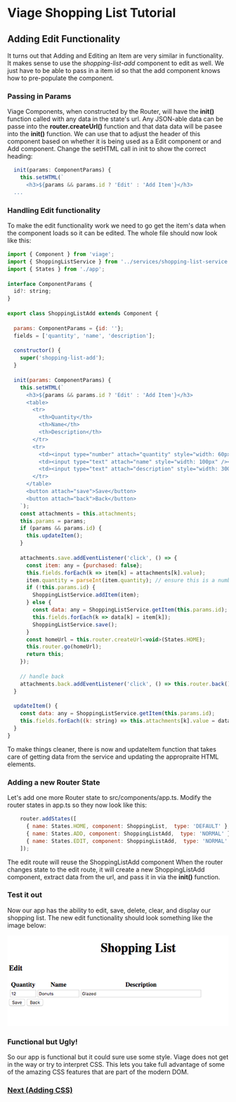 # Viage Shopping List Tutorial

## Adding Edit Functionality
It turns out that Adding and Editing an Item are very similar in functionality. It makes sense to use the *shopping-list-add* component to edit as well. We just have to be able to pass in a item id so that the add component knows how to pre-populate the component.

### Passing in Params
Viage Components, when constructed by the Router, will have the **init()** function called with any data in the state's url. Any JSON-able data can be passe into the **router.createUrl()** function and that data data will be pasee into the **init()** function. We can use that to adjust the header of this component based on whether it is being used as a Edit component or and Add component. Change the setHTML call in init to show the correct heading:

```Javascript
  init(params: ComponentParams) {
    this.setHTML(`
      <h3>${params && params.id ? 'Edit' : 'Add Item'}</h3>
  ...
```

### Handling Edit functionality
To make the edit functionality work we need to go get the item's data when the component loads so it can be edited. The whole file should now look like this:

```Javascript
import { Component } from 'viage';
import { ShoppingListService } from '../services/shopping-list-service';
import { States } from './app';

interface ComponentParams {
  id?: string;
}

export class ShoppingListAdd extends Component {

  params: ComponentParams = {id: ''};
  fields = ['quantity', 'name', 'description'];

  constructor() {
    super('shopping-list-add');
  }

  init(params: ComponentParams) {
    this.setHTML(`
      <h3>${params && params.id ? 'Edit' : 'Add Item'}</h3>
      <table>
        <tr>
          <th>Quantity</th>
          <th>Name</th>
          <th>Description</th>
        </tr>
        <tr>
          <td><input type="number" attach="quantity" style="width: 60px" /></td>
          <td><input type="text" attach="name" style="width: 100px" /></td>
          <td><input type="text" attach="description" style="width: 300px" /></td>
        </tr>
      </table>
      <button attach="save">Save</button>
      <button attach="back">Back</button>
    `);
    const attachments = this.attachments;
    this.params = params;
    if (params && params.id) {
      this.updateItem();
    }

    attachments.save.addEventListener('click', () => {
      const item: any = {purchased: false};
      this.fields.forEach(k => item[k] = attachments[k].value);
      item.quantity = parseInt(item.quantity); // ensure this is a number
      if (!this.params.id) {
        ShoppingListService.addItem(item);
      } else {
        const data: any = ShoppingListService.getItem(this.params.id);
        this.fields.forEach(k => data[k] = item[k]);
        ShoppingListService.save();
      }
      const homeUrl = this.router.createUrl<void>(States.HOME);
      this.router.go(homeUrl);
      return this;
    });

    // handle back
    attachments.back.addEventListener('click', () => this.router.back());
  }

  updateItem() {
    const data: any = ShoppingListService.getItem(this.params.id);
    this.fields.forEach((k: string) => this.attachments[k].value = data && data[k]);
  }
}
```

To make things cleaner, there is now and updateItem function that takes care of getting data from the service and updating the appropraite HTML elements.


### Adding a new Router State
Let's add one more Router state to src/components/app.ts. Modify the router states in app.ts so they now look like this:

```Javascript
    router.addStates([
      { name: States.HOME, component: ShoppingList,  type: 'DEFAULT' },
      { name: States.ADD, component: ShoppingListAdd,  type: 'NORMAL' },
      { name: States.EDIT, component: ShoppingListAdd,  type: 'NORMAL' },
    ]);
```

The edit route will reuse the ShoppingListAdd component When the router changes state to the edit route, it will create a new ShoppingListAdd component, extract data from the url, and pass it in via the **init()** function.

### Test it out
Now our app has the ability to edit, save, delete, clear, and display our shopping list. The new edit functionality should look something like the image below:

![img4](img4.png)

### Functional but Ugly!
So our app is functional but it could sure use some style. Viage does not get in the way or try to interpret CSS. This lets you take full advantage of some of the amazing CSS features that are part of the modern DOM.

### [Next (Adding CSS)](css.md)
